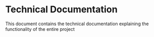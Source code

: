 # Technical Documentation

This document contains the technical documentation explaining the functionality of the entire project